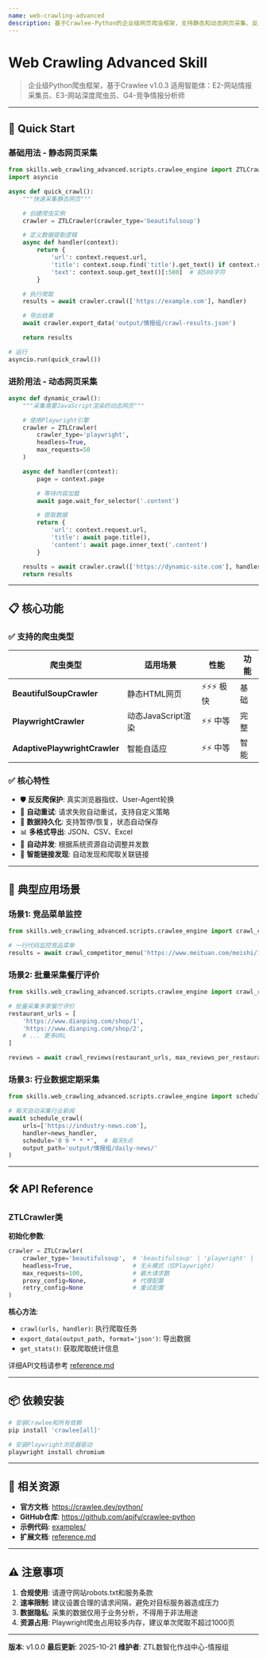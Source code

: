 ```yaml
---
name: web-crawling-advanced
description: 基于Crawlee-Python的企业级网页爬虫框架，支持静态和动态网页采集、反反爬机制、代理轮换、数据持久化，适用于竞品监控、市场调研、数据采集等场景
---
```


# Web Crawling Advanced Skill

> 企业级Python爬虫框架，基于Crawlee v1.0.3
> 适用智能体：E2-网站情报采集员、E3-网站深度爬虫员、G4-竞争情报分析师

---

## 🚀 Quick Start

### 基础用法 - 静态网页采集

```python
from skills.web_crawling_advanced.scripts.crawlee_engine import ZTLCrawler
import asyncio

async def quick_crawl():
    """快速采集静态网页"""

    # 创建爬虫实例
    crawler = ZTLCrawler(crawler_type='beautifulsoup')

    # 定义数据提取逻辑
    async def handler(context):
        return {
            'url': context.request.url,
            'title': context.soup.find('title').get_text() if context.soup.find('title') else '',
            'text': context.soup.get_text()[:500]  # 前500字符
        }

    # 执行爬取
    results = await crawler.crawl(['https://example.com'], handler)

    # 导出结果
    await crawler.export_data('output/情报组/crawl-results.json')

    return results

# 运行
asyncio.run(quick_crawl())
```

### 进阶用法 - 动态网页采集

```python
async def dynamic_crawl():
    """采集需要JavaScript渲染的动态网页"""

    # 使用Playwright引擎
    crawler = ZTLCrawler(
        crawler_type='playwright',
        headless=True,
        max_requests=50
    )

    async def handler(context):
        page = context.page

        # 等待内容加载
        await page.wait_for_selector('.content')

        # 提取数据
        return {
            'url': context.request.url,
            'title': await page.title(),
            'content': await page.inner_text('.content')
        }

    results = await crawler.crawl(['https://dynamic-site.com'], handler)
    return results
```

---

## 📋 核心功能

### ✅ 支持的爬虫类型

| 爬虫类型 | 适用场景 | 性能 | 功能 |
|---------|---------|------|------|
| **BeautifulSoupCrawler** | 静态HTML网页 | ⚡⚡⚡ 极快 | 基础 |
| **PlaywrightCrawler** | 动态JavaScript渲染 | ⚡⚡ 中等 | 完整 |
| **AdaptivePlaywrightCrawler** | 智能自适应 | ⚡⚡ 中等 | 智能 |

### ✅ 核心特性

- 🛡️ **反反爬保护**: 真实浏览器指纹、User-Agent轮换
- 🔄 **自动重试**: 请求失败自动重试，支持自定义策略
- 💾 **数据持久化**: 支持暂停/恢复，状态自动保存
- 📊 **多格式导出**: JSON、CSV、Excel
- 🚀 **自动并发**: 根据系统资源自动调整并发数
- 🔗 **智能链接发现**: 自动发现和爬取关联链接

---

## 🎯 典型应用场景

### 场景1: 竞品菜单监控

```python
from skills.web_crawling_advanced.scripts.crawlee_engine import crawl_competitor_menu

# 一行代码监控竞品菜单
results = await crawl_competitor_menu('https://www.meituan.com/meishi/123456')
```

### 场景2: 批量采集餐厅评价

```python
from skills.web_crawling_advanced.scripts.crawlee_engine import crawl_reviews

# 批量采集多家餐厅评价
restaurant_urls = [
    'https://www.dianping.com/shop/1',
    'https://www.dianping.com/shop/2',
    # ... 更多URL
]

reviews = await crawl_reviews(restaurant_urls, max_reviews_per_restaurant=100)
```

### 场景3: 行业数据定期采集

```python
from skills.web_crawling_advanced.scripts.crawlee_engine import schedule_crawl

# 每天自动采集行业新闻
await schedule_crawl(
    urls=['https://industry-news.com'],
    handler=news_handler,
    schedule='0 9 * * *',  # 每天9点
    output_path='output/情报组/daily-news/'
)
```

---

## 🛠️ API Reference

### ZTLCrawler类

**初始化参数**:
```python
crawler = ZTLCrawler(
    crawler_type='beautifulsoup',  # 'beautifulsoup' | 'playwright' | 'adaptive'
    headless=True,                 # 无头模式（仅Playwright）
    max_requests=100,              # 最大请求数
    proxy_config=None,             # 代理配置
    retry_config=None              # 重试配置
)
```

**核心方法**:
- `crawl(urls, handler)`: 执行爬取任务
- `export_data(output_path, format='json')`: 导出数据
- `get_stats()`: 获取爬取统计信息

详细API文档请参考 [reference.md](./reference.md)

---

## 📦 依赖安装

```bash
# 安装Crawlee和所有依赖
pip install 'crawlee[all]'

# 安装Playwright浏览器驱动
playwright install chromium
```

---

## 🔗 相关资源

- **官方文档**: https://crawlee.dev/python/
- **GitHub仓库**: https://github.com/apify/crawlee-python
- **示例代码**: [examples/](./examples/)
- **扩展文档**: [reference.md](./reference.md)

---

## ⚠️ 注意事项

1. **合规使用**: 请遵守网站robots.txt和服务条款
2. **速率限制**: 建议设置合理的请求间隔，避免对目标服务器造成压力
3. **数据隐私**: 采集的数据仅用于业务分析，不得用于非法用途
4. **资源占用**: Playwright爬虫占用较多内存，建议单次爬取不超过1000页

---

**版本**: v1.0.0
**最后更新**: 2025-10-21
**维护者**: ZTL数智化作战中心-情报组
